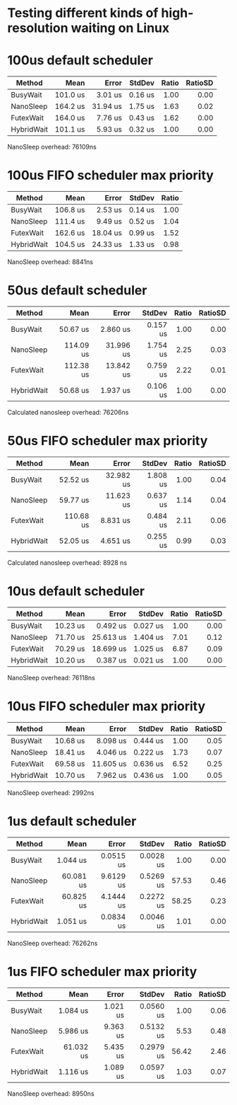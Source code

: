# Testing different kinds of high-resolution waiting on Linux

# 100us default scheduler

| Method     | Mean     | Error    | StdDev  | Ratio | RatioSD |
|----------- |---------:|---------:|--------:|------:|--------:|
| BusyWait   | 101.0 us |  3.01 us | 0.16 us |  1.00 |    0.00 |
| NanoSleep  | 164.2 us | 31.94 us | 1.75 us |  1.63 |    0.02 |
| FutexWait  | 164.0 us |  7.76 us | 0.43 us |  1.62 |    0.00 |
| HybridWait | 101.1 us |  5.93 us | 0.32 us |  1.00 |    0.00 |

NanoSleep overhead: 76109ns

# 100us FIFO scheduler max priority

| Method     | Mean     | Error    | StdDev  | Ratio |
|----------- |---------:|---------:|--------:|------:|
| BusyWait   | 106.8 us |  2.53 us | 0.14 us |  1.00 |
| NanoSleep  | 111.4 us |  9.49 us | 0.52 us |  1.04 |
| FutexWait  | 162.6 us | 18.04 us | 0.99 us |  1.52 |
| HybridWait | 104.5 us | 24.33 us | 1.33 us |  0.98 |

NanoSleep overhead: 8841ns

# 50us default scheduler

| Method     | Mean      | Error     | StdDev   | Ratio | RatioSD |
|----------- |----------:|----------:|---------:|------:|--------:|
| BusyWait   |  50.67 us |  2.860 us | 0.157 us |  1.00 |    0.00 |
| NanoSleep  | 114.09 us | 31.996 us | 1.754 us |  2.25 |    0.03 |
| FutexWait  | 112.38 us | 13.842 us | 0.759 us |  2.22 |    0.01 |
| HybridWait |  50.68 us |  1.937 us | 0.106 us |  1.00 |    0.00 |

Calculated nanosleep overhead: 76206ns

# 50us FIFO scheduler max priority

| Method     | Mean      | Error     | StdDev   | Ratio | RatioSD |
|----------- |----------:|----------:|---------:|------:|--------:|
| BusyWait   |  52.52 us | 32.982 us | 1.808 us |  1.00 |    0.04 |
| NanoSleep  |  59.77 us | 11.623 us | 0.637 us |  1.14 |    0.04 |
| FutexWait  | 110.68 us |  8.831 us | 0.484 us |  2.11 |    0.06 |
| HybridWait |  52.05 us |  4.651 us | 0.255 us |  0.99 |    0.03 |

Calculated nanosleep overhead: 8928 ns

# 10us default scheduler

| Method     | Mean     | Error     | StdDev   | Ratio | RatioSD |
|----------- |---------:|----------:|---------:|------:|--------:|
| BusyWait   | 10.23 us |  0.492 us | 0.027 us |  1.00 |    0.00 |
| NanoSleep  | 71.70 us | 25.613 us | 1.404 us |  7.01 |    0.12 |
| FutexWait  | 70.29 us | 18.699 us | 1.025 us |  6.87 |    0.09 |
| HybridWait | 10.20 us |  0.387 us | 0.021 us |  1.00 |    0.00 |

NanoSleep overhead: 76118ns

# 10us FIFO scheduler max priority

| Method     | Mean     | Error     | StdDev   | Ratio | RatioSD |
|----------- |---------:|----------:|---------:|------:|--------:|
| BusyWait   | 10.68 us |  8.098 us | 0.444 us |  1.00 |    0.05 |
| NanoSleep  | 18.41 us |  4.046 us | 0.222 us |  1.73 |    0.07 |
| FutexWait  | 69.58 us | 11.605 us | 0.636 us |  6.52 |    0.25 |
| HybridWait | 10.70 us |  7.962 us | 0.436 us |  1.00 |    0.05 |

NanoSleep overhead: 2992ns

# 1us default scheduler

| Method     | Mean      | Error     | StdDev    | Ratio | RatioSD |
|----------- |----------:|----------:|----------:|------:|--------:|
| BusyWait   |  1.044 us | 0.0515 us | 0.0028 us |  1.00 |    0.00 |
| NanoSleep  | 60.081 us | 9.6129 us | 0.5269 us | 57.53 |    0.46 |
| FutexWait  | 60.825 us | 4.1444 us | 0.2272 us | 58.25 |    0.23 |
| HybridWait |  1.051 us | 0.0834 us | 0.0046 us |  1.01 |    0.00 |

NanoSleep overhead: 76262ns

# 1us FIFO scheduler max priority

| Method     | Mean      | Error    | StdDev    | Ratio | RatioSD |
|----------- |----------:|---------:|----------:|------:|--------:|
| BusyWait   |  1.084 us | 1.021 us | 0.0560 us |  1.00 |    0.06 |
| NanoSleep  |  5.986 us | 9.363 us | 0.5132 us |  5.53 |    0.48 |
| FutexWait  | 61.032 us | 5.435 us | 0.2979 us | 56.42 |    2.46 |
| HybridWait |  1.116 us | 1.089 us | 0.0597 us |  1.03 |    0.07 |

NanoSleep overhead: 8950ns
